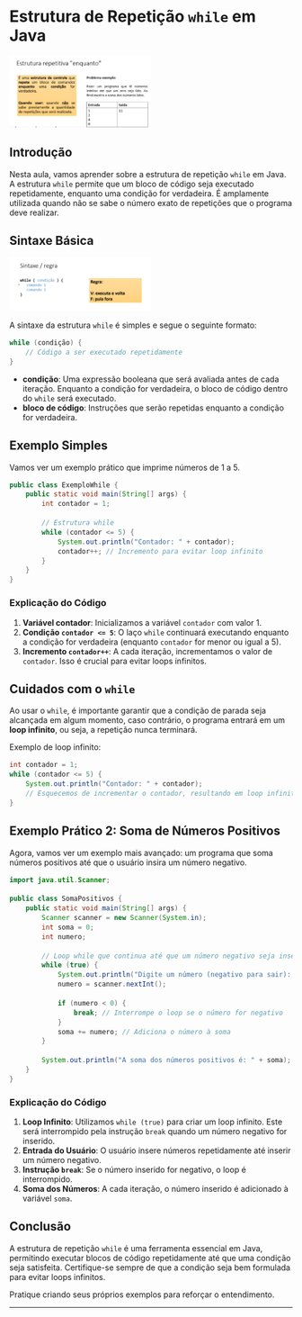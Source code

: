 
# Estrutura de Repetição `while` em Java

<div align="left">
  <img src="https://raw.githubusercontent.com/gabrielmelim/imgs/main/java/While.png" alt="java" width="50%">
</div>

## Introdução

Nesta aula, vamos aprender sobre a estrutura de repetição `while` em Java. A estrutura `while` permite que um bloco de código seja executado repetidamente, enquanto uma condição for verdadeira. É amplamente utilizada quando não se sabe o número exato de repetições que o programa deve realizar.

## Sintaxe Básica

<div align="left">
  <img src="https://raw.githubusercontent.com/gabrielmelim/imgs/main/java/While2.png" alt="java" width="50%">
</div>

A sintaxe da estrutura `while` é simples e segue o seguinte formato:

```java
while (condição) {
    // Código a ser executado repetidamente
}
```

- **condição**: Uma expressão booleana que será avaliada antes de cada iteração. Enquanto a condição for verdadeira, o bloco de código dentro do `while` será executado.
- **bloco de código**: Instruções que serão repetidas enquanto a condição for verdadeira.

## Exemplo Simples

Vamos ver um exemplo prático que imprime números de 1 a 5.

```java
public class ExemploWhile {
    public static void main(String[] args) {
        int contador = 1;
        
        // Estrutura while
        while (contador <= 5) {
            System.out.println("Contador: " + contador);
            contador++; // Incremento para evitar loop infinito
        }
    }
}
```

### Explicação do Código

1. **Variável contador**: Inicializamos a variável `contador` com valor 1.
2. **Condição `contador <= 5`**: O laço `while` continuará executando enquanto a condição for verdadeira (enquanto `contador` for menor ou igual a 5).
3. **Incremento `contador++`**: A cada iteração, incrementamos o valor de `contador`. Isso é crucial para evitar loops infinitos.

## Cuidados com o `while`

Ao usar o `while`, é importante garantir que a condição de parada seja alcançada em algum momento, caso contrário, o programa entrará em um **loop infinito**, ou seja, a repetição nunca terminará.

Exemplo de loop infinito:

```java
int contador = 1;
while (contador <= 5) {
    System.out.println("Contador: " + contador);
    // Esquecemos de incrementar o contador, resultando em loop infinito
}
```

## Exemplo Prático 2: Soma de Números Positivos

Agora, vamos ver um exemplo mais avançado: um programa que soma números positivos até que o usuário insira um número negativo.

```java
import java.util.Scanner;

public class SomaPositivos {
    public static void main(String[] args) {
        Scanner scanner = new Scanner(System.in);
        int soma = 0;
        int numero;

        // Loop while que continua até que um número negativo seja inserido
        while (true) {
            System.out.println("Digite um número (negativo para sair): ");
            numero = scanner.nextInt();
            
            if (numero < 0) {
                break; // Interrompe o loop se o número for negativo
            }
            soma += numero; // Adiciona o número à soma
        }

        System.out.println("A soma dos números positivos é: " + soma);
    }
}
```

### Explicação do Código

1. **Loop Infinito**: Utilizamos `while (true)` para criar um loop infinito. Este será interrompido pela instrução `break` quando um número negativo for inserido.
2. **Entrada do Usuário**: O usuário insere números repetidamente até inserir um número negativo.
3. **Instrução `break`**: Se o número inserido for negativo, o loop é interrompido.
4. **Soma dos Números**: A cada iteração, o número inserido é adicionado à variável `soma`.

## Conclusão

A estrutura de repetição `while` é uma ferramenta essencial em Java, permitindo executar blocos de código repetidamente até que uma condição seja satisfeita. Certifique-se sempre de que a condição seja bem formulada para evitar loops infinitos.

Pratique criando seus próprios exemplos para reforçar o entendimento.

---
